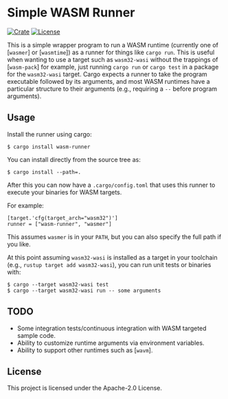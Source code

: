 # Simple WASM Runner

[![Crate](https://img.shields.io/crates/v/wasm-runner.svg)](https://crates.io/crates/wasm-runner)
[![License](https://img.shields.io/hexpm/l/plug.svg)](https://github.com/almann/wasm-runner/blob/main/LICENSE)

This is a simple wrapper program to run a WASM runtime (currently one of [`wasmer`] or [`wasmtime`]) as a runner for
things like `cargo run`.  This is useful when wanting to use a target such as `wasm32-wasi` without the
trappings of [`wasm-pack`] for example, just running `cargo run` or `cargo test` in a package for the `wasm32-wasi`
target.  Cargo expects a runner to take the program executable followed by its arguments, and most WASM runtimes
have a particular structure to their arguments (e.g., requiring a `--` before program arguments).

## Usage

Install the runner using cargo:
```
$ cargo install wasm-runner
```

You can install directly from the source tree as:
```
$ cargo install --path=.
```

After this you can now have a `.cargo/config.toml` that uses this runner to execute your binaries for WASM targets.

For example:
```
[target.'cfg(target_arch="wasm32")']
runner = ["wasm-runner", "wasmer"]
```

This assumes `wasmer` is in your `PATH`, but you can also specify the full path if you like.

At this point assuming `wasm32-wasi` is installed as a target in your toolchain (e.g., `rustup target add wasm32-wasi`),
you can run unit tests or binaries with:
```
$ cargo --target wasm32-wasi test
$ cargo --target wasm32-wasi run -- some arguments
```

## TODO

* Some integration tests/continuous integration with WASM targeted sample code.
* Ability to customize runtime arguments via environment variables.
* Ability to support other runtimes such as [`wavm`].

## License

This project is licensed under the Apache-2.0 License.

[wasmer]: https://wasmer.io/
[wasmtime]: https://wasmtime.dev/
[wasm-pack]: https://github.com/rustwasm/wasm-pack
[wavm]: https://wavm.github.io/